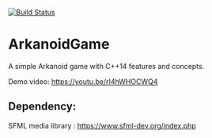 [![Build Status](https://travis-ci.com/ishansheth/ArkanoidGame.svg?branch=master)](https://travis-ci.com/ishansheth/ArkanoidGame)

# ArkanoidGame
A simple Arkanoid game with C++14 features and concepts. 

Demo video:
https://youtu.be/rI4hWHOCWQ4

Dependency:
---------------------------------
SFML media library : https://www.sfml-dev.org/index.php

